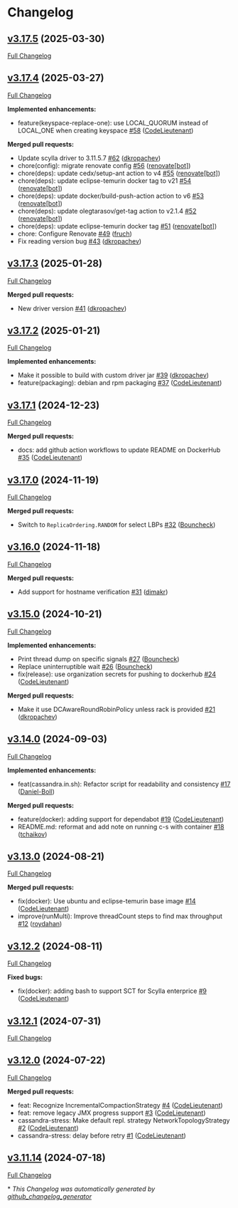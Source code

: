 # Changelog

## [v3.17.5](https://github.com/scylladb/cassandra-stress/releases/tag/v3.17.5) (2025-03-30)

[Full Changelog](https://github.com/scylladb/cassandra-stress/compare/v3.17.4...v3.17.5)

## [v3.17.4](https://github.com/scylladb/cassandra-stress/releases/tag/v3.17.5) (2025-03-27)

[Full Changelog](https://github.com/scylladb/cassandra-stress/compare/v3.17.3...v3.17.4)

**Implemented enhancements:**

- feature\(keyspace-replace-one\): use LOCAL\_QUORUM instead of LOCAL\_ONE when creating keyspace [\#58](https://github.com/scylladb/cassandra-stress/pull/58) ([CodeLieutenant](https://github.com/CodeLieutenant))

**Merged pull requests:**

- Update scylla driver to 3.11.5.7 [\#62](https://github.com/scylladb/cassandra-stress/pull/62) ([dkropachev](https://github.com/dkropachev))
- chore\(config\): migrate renovate config [\#56](https://github.com/scylladb/cassandra-stress/pull/56) ([renovate[bot]](https://github.com/apps/renovate))
- chore\(deps\): update cedx/setup-ant action to v4 [\#55](https://github.com/scylladb/cassandra-stress/pull/55) ([renovate[bot]](https://github.com/apps/renovate))
- chore\(deps\): update eclipse-temurin docker tag to v21 [\#54](https://github.com/scylladb/cassandra-stress/pull/54) ([renovate[bot]](https://github.com/apps/renovate))
- chore\(deps\): update docker/build-push-action action to v6 [\#53](https://github.com/scylladb/cassandra-stress/pull/53) ([renovate[bot]](https://github.com/apps/renovate))
- chore\(deps\): update olegtarasov/get-tag action to v2.1.4 [\#52](https://github.com/scylladb/cassandra-stress/pull/52) ([renovate[bot]](https://github.com/apps/renovate))
- chore\(deps\): update eclipse-temurin docker tag [\#51](https://github.com/scylladb/cassandra-stress/pull/51) ([renovate[bot]](https://github.com/apps/renovate))
- chore: Configure Renovate [\#49](https://github.com/scylladb/cassandra-stress/pull/49) ([fruch](https://github.com/fruch))
- Fix reading version bug [\#43](https://github.com/scylladb/cassandra-stress/pull/43) ([dkropachev](https://github.com/dkropachev))

## [v3.17.3](https://github.com/scylladb/cassandra-stress/releases/tag/v3.17.5) (2025-01-28)

[Full Changelog](https://github.com/scylladb/cassandra-stress/compare/v3.17.2...v3.17.3)

**Merged pull requests:**

- New driver version [\#41](https://github.com/scylladb/cassandra-stress/pull/41) ([dkropachev](https://github.com/dkropachev))

## [v3.17.2](https://github.com/scylladb/cassandra-stress/releases/tag/v3.17.5) (2025-01-21)

[Full Changelog](https://github.com/scylladb/cassandra-stress/compare/v3.17.1...v3.17.2)

**Implemented enhancements:**

- Make it possible to build with custom driver jar [\#39](https://github.com/scylladb/cassandra-stress/pull/39) ([dkropachev](https://github.com/dkropachev))
- feature\(packaging\): debian and rpm packaging [\#37](https://github.com/scylladb/cassandra-stress/pull/37) ([CodeLieutenant](https://github.com/CodeLieutenant))

## [v3.17.1](https://github.com/scylladb/cassandra-stress/releases/tag/v3.17.5) (2024-12-23)

[Full Changelog](https://github.com/scylladb/cassandra-stress/compare/v3.17.0...v3.17.1)

**Merged pull requests:**

- docs: add github action workflows to update README on DockerHub [\#35](https://github.com/scylladb/cassandra-stress/pull/35) ([CodeLieutenant](https://github.com/CodeLieutenant))

## [v3.17.0](https://github.com/scylladb/cassandra-stress/releases/tag/v3.17.5) (2024-11-19)

[Full Changelog](https://github.com/scylladb/cassandra-stress/compare/v3.16.0...v3.17.0)

**Merged pull requests:**

- Switch to `ReplicaOrdering.RANDOM` for select LBPs [\#32](https://github.com/scylladb/cassandra-stress/pull/32) ([Bouncheck](https://github.com/Bouncheck))

## [v3.16.0](https://github.com/scylladb/cassandra-stress/releases/tag/v3.17.5) (2024-11-18)

[Full Changelog](https://github.com/scylladb/cassandra-stress/compare/v3.15.0...v3.16.0)

**Merged pull requests:**

- Add support for hostname verification [\#31](https://github.com/scylladb/cassandra-stress/pull/31) ([dimakr](https://github.com/dimakr))

## [v3.15.0](https://github.com/scylladb/cassandra-stress/releases/tag/v3.17.5) (2024-10-21)

[Full Changelog](https://github.com/scylladb/cassandra-stress/compare/v3.14.0...v3.15.0)

**Implemented enhancements:**

- Print thread dump on specific signals [\#27](https://github.com/scylladb/cassandra-stress/pull/27) ([Bouncheck](https://github.com/Bouncheck))
- Replace uninterruptible wait [\#26](https://github.com/scylladb/cassandra-stress/pull/26) ([Bouncheck](https://github.com/Bouncheck))
- fix\(release\): use organization secrets for pushing to dockerhub [\#24](https://github.com/scylladb/cassandra-stress/pull/24) ([CodeLieutenant](https://github.com/CodeLieutenant))

**Merged pull requests:**

- Make it use DCAwareRoundRobinPolicy unless rack is provided [\#21](https://github.com/scylladb/cassandra-stress/pull/21) ([dkropachev](https://github.com/dkropachev))

## [v3.14.0](https://github.com/scylladb/cassandra-stress/releases/tag/v3.17.5) (2024-09-03)

[Full Changelog](https://github.com/scylladb/cassandra-stress/compare/v3.13.0...v3.14.0)

**Implemented enhancements:**

- feat\(cassandra.in.sh\): Refactor script for readability and consistency [\#17](https://github.com/scylladb/cassandra-stress/pull/17) ([Daniel-Boll](https://github.com/Daniel-Boll))

**Merged pull requests:**

- feature\(docker\): adding support for dependabot [\#19](https://github.com/scylladb/cassandra-stress/pull/19) ([CodeLieutenant](https://github.com/CodeLieutenant))
- README.md: reformat and add note on running c-s with container [\#18](https://github.com/scylladb/cassandra-stress/pull/18) ([tchaikov](https://github.com/tchaikov))

## [v3.13.0](https://github.com/scylladb/cassandra-stress/releases/tag/v3.17.5) (2024-08-21)

[Full Changelog](https://github.com/scylladb/cassandra-stress/compare/v3.12.2...v3.13.0)

**Merged pull requests:**

- fix\(docker\): Use ubuntu and eclipse-temurin base image [\#14](https://github.com/scylladb/cassandra-stress/pull/14) ([CodeLieutenant](https://github.com/CodeLieutenant))
- improve\(runMulti\): Improve threadCount steps to find max throughput [\#12](https://github.com/scylladb/cassandra-stress/pull/12) ([roydahan](https://github.com/roydahan))

## [v3.12.2](https://github.com/scylladb/cassandra-stress/releases/tag/v3.17.5) (2024-08-11)

[Full Changelog](https://github.com/scylladb/cassandra-stress/compare/v3.12.1...v3.12.2)

**Fixed bugs:**

- fix\(docker\): adding bash to support SCT for Scylla enterprice [\#9](https://github.com/scylladb/cassandra-stress/pull/9) ([CodeLieutenant](https://github.com/CodeLieutenant))

## [v3.12.1](https://github.com/scylladb/cassandra-stress/releases/tag/v3.17.5) (2024-07-31)

[Full Changelog](https://github.com/scylladb/cassandra-stress/compare/v3.12.0...v3.12.1)

## [v3.12.0](https://github.com/scylladb/cassandra-stress/releases/tag/v3.17.5) (2024-07-22)

[Full Changelog](https://github.com/scylladb/cassandra-stress/compare/v3.11.14...v3.12.0)

**Merged pull requests:**

- feat: Recognize IncrementalCompactionStrategy [\#4](https://github.com/scylladb/cassandra-stress/pull/4) ([CodeLieutenant](https://github.com/CodeLieutenant))
- feat: remove legacy JMX progress support [\#3](https://github.com/scylladb/cassandra-stress/pull/3) ([CodeLieutenant](https://github.com/CodeLieutenant))
- cassandra-stress: Make default repl. strategy NetworkTopologyStrategy [\#2](https://github.com/scylladb/cassandra-stress/pull/2) ([CodeLieutenant](https://github.com/CodeLieutenant))
- cassandra-stress: delay before retry [\#1](https://github.com/scylladb/cassandra-stress/pull/1) ([CodeLieutenant](https://github.com/CodeLieutenant))

## [v3.11.14](https://github.com/scylladb/cassandra-stress/releases/tag/v3.17.5) (2024-07-18)

[Full Changelog](https://github.com/scylladb/cassandra-stress/compare/1f91e99223b0d1b7ed8390400d4a06ac08e4aa85...v3.11.14)



\* *This Changelog was automatically generated by [github_changelog_generator](https://github.com/github-changelog-generator/github-changelog-generator)*
